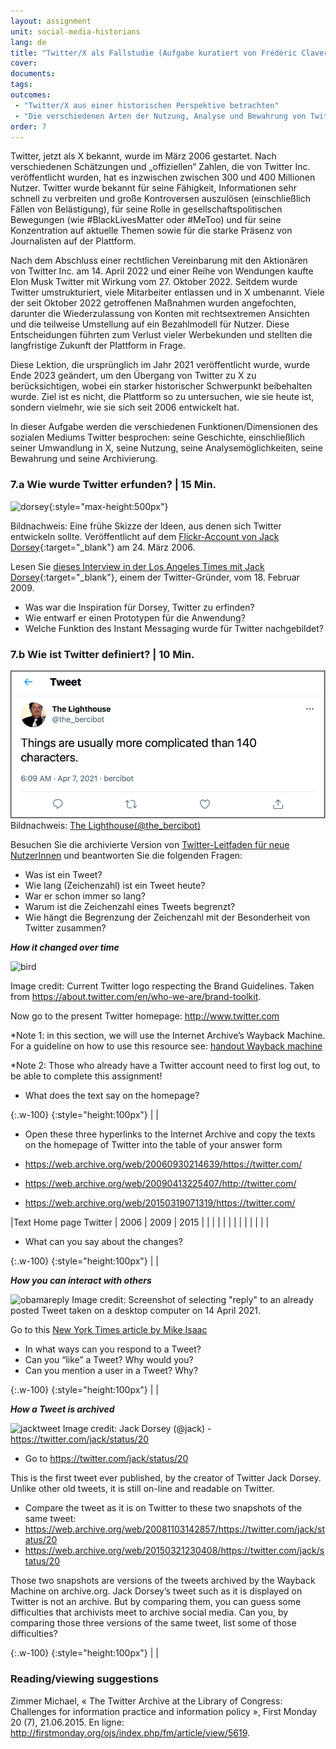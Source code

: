 ```yaml
---
layout: assignment
unit: social-media-historians
lang: de
title: "Twitter/X als Fallstudie (Aufgabe kuratiert von Frédéric Clavert)"
cover:
documents:
tags:
outcomes:
 - "Twitter/X aus einer historischen Perspektive betrachten"
 - "Die verschiedenen Arten der Nutzung, Analyse und Bewahrung von Twitter/X zu verstehen, um die Quellenkritik darauf anwenden zu können"
order: 7
---
```

Twitter, jetzt als X bekannt, wurde im März 2006 gestartet. Nach verschiedenen Schätzungen und „offiziellen“ Zahlen, die von Twitter Inc. veröffentlicht wurden, hat es inzwischen zwischen 300 und 400 Millionen Nutzer. Twitter wurde bekannt für seine Fähigkeit, Informationen sehr schnell zu verbreiten und große Kontroversen auszulösen (einschließlich Fällen von Belästigung), für seine Rolle in gesellschaftspolitischen Bewegungen (wie #BlackLivesMatter oder #MeToo) und für seine Konzentration auf aktuelle Themen sowie für die starke Präsenz von Journalisten auf der Plattform.

Nach dem Abschluss einer rechtlichen Vereinbarung mit den Aktionären von Twitter Inc. am 14. April 2022 und einer Reihe von Wendungen kaufte Elon Musk Twitter mit Wirkung vom 27. Oktober 2022. Seitdem wurde Twitter umstrukturiert, viele Mitarbeiter entlassen und in X umbenannt. Viele der seit Oktober 2022 getroffenen Maßnahmen wurden angefochten, darunter die Wiederzulassung von Konten mit rechtsextremen Ansichten und die teilweise Umstellung auf ein Bezahlmodell für Nutzer. Diese Entscheidungen führten zum Verlust vieler Werbekunden und stellten die langfristige Zukunft der Plattform in Frage.

<html>
<div class="alert alert-info">
Diese Lektion, die ursprünglich im Jahr 2021 veröffentlicht wurde, wurde Ende 2023 geändert, um den Übergang von Twitter zu X zu berücksichtigen, wobei ein starker historischer Schwerpunkt beibehalten wurde. Ziel ist es nicht, die Plattform so zu untersuchen, wie sie heute ist, sondern vielmehr, wie sie sich seit 2006 entwickelt hat.
</div>
</html>

In dieser Aufgabe werden die verschiedenen Funktionen/Dimensionen des sozialen Mediums Twitter besprochen: seine Geschichte, einschließlich seiner Umwandlung in X, seine Nutzung, seine Analysemöglichkeiten, seine Bewahrung und seine Archivierung.

<!-- more -->
<!-- briefing-student -->

### 7.a Wie wurde Twitter erfunden? | 15 Min. 
<!-- section-contents -->

![dorsey](../../../assets/images/social-media/dorsey.jpg){:style="max-height:500px"}

Bildnachweis: Eine frühe Skizze der Ideen, aus denen sich Twitter entwickeln sollte. Veröffentlicht auf dem [Flickr-Account von Jack Dorsey](https://flickr.com/photos/jackdorsey/182613360/){:target="_blank"} am 24. März 2006.

Lesen Sie [dieses Interview in der Los Angeles Times mit Jack Dorsey](https://latimesblogs.latimes.com/technology/2009/02/twitter-creator.html){:target="_blank"}, einem der Twitter-Gründer, vom 18. Februar 2009.

- Was war die Inspiration für Dorsey, Twitter zu erfinden?
- Wie entwarf er einen Prototypen für die Anwendung?
- Welche Funktion des Instant Messaging wurde für Twitter nachgebildet?

<!-- section -->

### 7.b Wie ist Twitter definiert? | 10 Min.
 <!-- section-contents -->

![140](../../assets/images/social-media/140.png)
Bildnachweis: [The Lighthouse(@the_bercibot)](https://twitter.com/the_bercibot/status/1379647473640161280)

Besuchen Sie die archivierte Version von [Twitter-Leitfaden für neue NutzerInnen](https://web.archive.org/web/20180103203839/https://help.twitter.com/en/new-user-faq) und beantworten Sie die folgenden Fragen:
- Was ist ein Tweet?
- Wie lang (Zeichenzahl) ist ein Tweet heute?
- War er schon immer so lang?
- Warum ist die Zeichenzahl eines Tweets begrenzt?
- Wie hängt die Begrenzung der Zeichenzahl mit der Besonderheit von Twitter zusammen?

<!-- section -->


***How it changed over time***

![bird](../../../assets/images/social-media/bird.png)

Image credit: Current Twitter logo respecting the Brand Guidelines. Taken from https://about.twitter.com/en/who-we-are/brand-toolkit.

Now go to the present Twitter homepage: http://www.twitter.com

*Note 1: in this section, we will use the Internet Archive’s Wayback Machine. For a guideline on how to use this resource see: [handout Wayback machine](https://ranke2.uni.lu/assets/pdf/wayback-machine-interface.pdf)

*Note 2: Those who already have a Twitter account need to first log out, to be able to complete this assignment!

- What does the text say on the homepage?

{:.w-100}
{:style="height:100px"}
| |

- Open these three hyperlinks to the Internet Archive and copy the texts on the homepage of Twitter into the table of your answer form

- https://web.archive.org/web/20060930214639/https://twitter.com/
- https://web.archive.org/web/20090413225407/http://twitter.com/
- https://web.archive.org/web/20150319071319/https://twitter.com/

|Text Home page Twitter  |  2006 | 2009 | 2015 |
|   |   |   |
|   |   |   |
|   |   |   |

- What can you say about the changes?

{:.w-100}
{:style="height:100px"}
| |


***How you can interact with others***

![obamareply](../../../assets/images/social-media/obamareply.png)
Image credit: Screenshot of selecting "reply" to an already posted Tweet taken on a desktop computer on 14 April 2021.

Go to this [New York Times article by Mike Isaac](https://www.nytimes.com/2017/09/26/technology/twitter-280-characters.html?smid=url-share)
- In what ways can you respond to a Tweet?
- Can you “like” a Tweet? Why would you?
- Can you mention a user in a Tweet? Why?

{:.w-100}
{:style="height:100px"}
| |



***How a Tweet is archived***

![jacktweet](../../../assets/images/social-media/jacktweet.png)
Image credit: Jack Dorsey (@jack) - https://twitter.com/jack/status/20


- Go to https://twitter.com/jack/status/20

This is the first tweet ever published, by the creator of Twitter Jack Dorsey. Unlike other old tweets, it is still on-line and readable on Twitter.
- Compare the tweet as it is on Twitter to these two snapshots of the same tweet:
- https://web.archive.org/web/20081103142857/https://twitter.com/jack/status/20
- https://web.archive.org/web/20150321230408/https://twitter.com/jack/status/20


Those two snapshots are versions of the tweets archived by the Wayback Machine on archive.org. Jack Dorsey’s tweet such as it is displayed on Twitter is not an archive. But by comparing them, you can guess some difficulties that archivists meet to archive social media. Can you, by comparing those three versions of the same tweet, list some of those difficulties?

{:.w-100}
{:style="height:100px"}
| |

<!-- section -->

### Reading/viewing suggestions
<!-- section-contents -->

Zimmer Michael, « The Twitter Archive at the Library of Congress: Challenges for information practice and information policy », First Monday 20 (7), 21.06.2015. En ligne: <http://firstmonday.org/ojs/index.php/fm/article/view/5619>.

<!-- section -->

<!-- briefing-teacher -->
